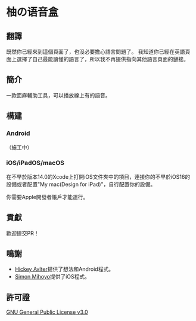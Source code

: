 # 柚の语音盒

## 翻譯

既然你已經來到這個頁面了，也沒必要擔心語言問題了。
我知道你已經在英語頁面上選擇了自己最能讀懂的語言了，所以我不再提供指向其他語言頁面的鏈接。

## 簡介

一款面麻輔助工具，可以播放線上有的語音。

## 構建

### Android

（施工中）

### iOS/iPadOS/macOS

在不早於版本14.0的Xcode上打開iOS文件夾中的項目，連接你的不早於iOS16的設備或者配置"My mac(Design for iPad)"，自行配置你的設備。

你需要Apple開發者帳戶才能運行。

## 貢獻

歡迎提交PR！

## 鳴謝

- [Hickey Avlter](https://github.com/Alvter)提供了想法和Android程式。
- [Simon Mihoyo](https://github.com/simonmihoyo)提供了iOS程式。

## 許可證

[GNU General Public License v3.0](https://www.gnu.org/licenses/gpl-3.0.en.html)




